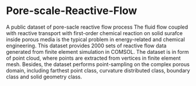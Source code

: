 # Pore-scale-Reactive-Flow
A public dataset of pore-sacle reactive flow process
The fluid flow coupled with reactive transport with first-order chemical reaction on solid surafce inside porous media is the typical problem in energy-related and chemical engineering. This dataset provides 2000 sets of reactive flow data generated from finite element simulation in COMSOL.
The dataset is in form of point cloud, where points are extracted from vertices in finite element mesh. Besides, the dataset performs point-sampling on the complex porous domain, including farthest point class, curvature distributed class, boundary class and solid geometry class.
